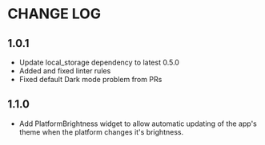 # CHANGE LOG

## 1.0.1

- Update local_storage dependency to latest 0.5.0
- Added and fixed linter rules
- Fixed default Dark mode problem from PRs

## 1.1.0
- Add PlatformBrightness widget to allow automatic updating of the 
  app's theme when the platform changes it's brightness.
